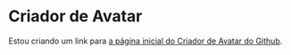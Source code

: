 # Criador de Avatar

<p>Estou criando um link para
<a href="https://personas.draftbit.com/">a página inicial do Criador de Avatar do Github</a>.
</p>
 
